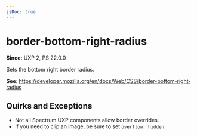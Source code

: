 ```yaml
---
jsDoc: true
---
```

# border-bottom-right-radius

**Since:**  UXP 2, PS 22.0.0

Sets the bottom right border radius.

**See**: https://developer.mozilla.org/en/docs/Web/CSS/border-bottom-right-radius  

## Quirks and Exceptions

* Not all Spectrum UXP components allow border overrides.
* If you need to clip an image, be sure to set `overflow: hidden`.